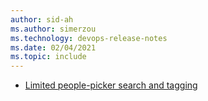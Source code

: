 ```yaml
---
author: sid-ah
ms.author: simerzou
ms.technology: devops-release-notes
ms.date: 02/04/2021
ms.topic: include
---
```


- [Limited people-picker search and tagging](#limited-people-picker-search-and-tagging)
